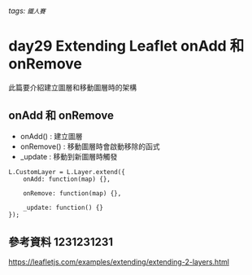 ###### tags: `鐵人賽`

# day29 Extending Leaflet onAdd 和 onRemove

此篇要介紹建立圖層和移動圖層時的架構

## onAdd 和 onRemove

- onAdd() : 建立圖層
- onRemove() : 移動圖層時會啟動移除的函式
- \_update : 移動到新圖層時觸發

```javascript!
L.CustomLayer = L.Layer.extend({
    onAdd: function(map) {},

    onRemove: function(map) {},

    _update: function() {}
});

```

## 參考資料 1231231231

https://leafletjs.com/examples/extending/extending-2-layers.html
